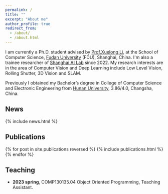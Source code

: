 ```yaml
---
permalink: /
title: ""
excerpt: "About me"
author_profile: true
redirect_from: 
  - /about/
  - /about.html
---
```

I am currently a Ph.D. student advised by [Prof.Xuelong Li](https://scholar.google.com/citations?user=ahUibskAAAAJ&hl=zh-CN), at the School of Computer Science, [Fudan University](https://www.fudan.edu.cn/en/) (FDU), Shanghai, China. I'm also a trainee researcher of [Shanghai AI Lab](http://www.shlab.org.cn/) since 2022. My research interests are in the area of Computer Vision and Deep Learning include Low Level Vision, Rolling Shutter, 3D Vision and SLAM.

Previously I obtained my Bachelor’s degree in College of Computer Science and Electronic Engineering from [Hunan University](http://www-en.hnu.edu.cn/), 3.86/4.0, Changsha, China.


## News
<style style="text/css"> .news{font-size:0.75em;} </style>
{% include news.html %}


## Publications
<style style="text/css"> .hoverTable{ width:85%; border-collapse:collapse; border: 0px; } .hoverTable td{ padding:7px; border:#4e95f4 0px solid; } /* Define the default color for all the table rows */ .hoverTable tr{ background: #ffffff; } /* Define the hover highlight color for the table row */ .hoverTable tr:hover { background-color: #f7f7f7; } </style> {% for post in site.publications reversed %} {% include publications.html %} {% endfor %}


## Teaching
- **2023 spring**, COMP130135.04 Object Oriented Programming, Teaching Assistant.